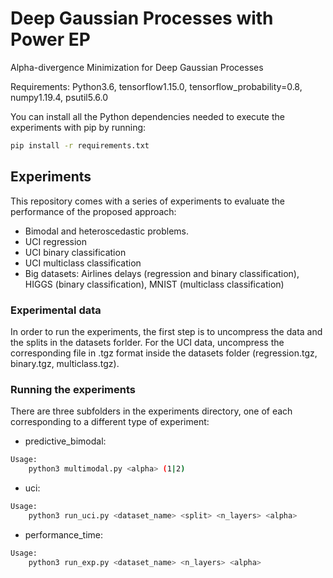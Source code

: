 # Deep Gaussian Processes with Power EP

Alpha-divergence Minimization for Deep Gaussian Processes

Requirements: Python3.6, tensorflow1.15.0, tensorflow_probability=0.8, numpy1.19.4, psutil5.6.0

You can install all the Python dependencies needed to execute the experiments with pip by running:

``` bash
pip install -r requirements.txt

```

## Experiments

This repository comes with a series of experiments to evaluate the performance of the proposed approach:
 * Bimodal and heteroscedastic problems.
 * UCI regression
 * UCI binary classification
 * UCI multiclass classification
 * Big datasets: Airlines delays (regression and binary classification), HIGGS (binary classification), MNIST (multiclass classification)

### Experimental data 

In order to run the experiments, the first step is to uncompress the data and the splits in the datasets forlder. For the UCI data, uncompress the corresponding file in .tgz format inside the datasets folder (regression.tgz, binary.tgz, multiclass.tgz).


### Running the experiments

There are three subfolders in the experiments directory, one of each corresponding to a different type of experiment:
 * predictive_bimodal: 

```bash
Usage:
	python3 multimodal.py <alpha> (1|2)
```

 * uci:

```bash
Usage:
	python3 run_uci.py <dataset_name> <split> <n_layers> <alpha>
```

 * performance_time:

```bash
Usage:
	python3 run_exp.py <dataset_name> <n_layers> <alpha>
```
